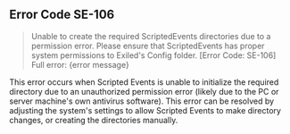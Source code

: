 ## Error Code SE-106
> Unable to create the required ScriptedEvents directories due to a permission error. Please ensure that ScriptedEvents has proper system permissions to Exiled's Config folder. [Error Code: SE-106] Full error: {error message}

This error occurs when Scripted Events is unable to initialize the required directory due to an unauthorized permission error (likely due to the PC or server machine's own antivirus software). This error can be resolved by adjusting the system's settings to allow Scripted Events to make directory changes, or creating the directories manually.